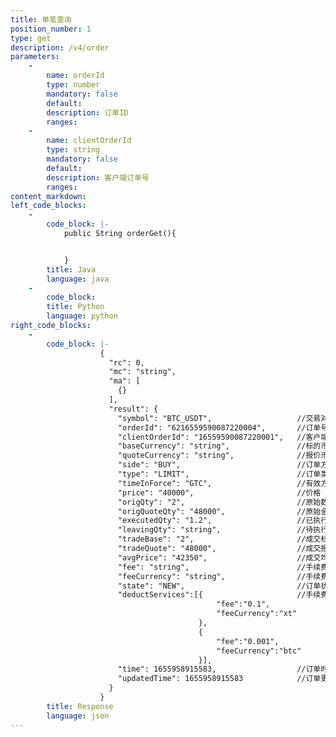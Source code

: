 ```yaml
---
title: 单笔查询
position_number: 1
type: get
description: /v4/order
parameters:
    -
        name: orderId
        type: number
        mandatory: false
        default:
        description: 订单ID
        ranges:
    -
        name: clientOrderId
        type: string
        mandatory: false
        default:
        description: 客户端订单号
        ranges:
content_markdown:
left_code_blocks:
    -
        code_block: |-
            public String orderGet(){


            }
        title: Java
        language: java
    -
        code_block:
        title: Python
        language: python
right_code_blocks:
    -
        code_block: |-
                    {
                      "rc": 0,
                      "mc": "string",
                      "ma": [
                        {}
                      ],
                      "result": {
                        "symbol": "BTC_USDT",                   //交易对
                        "orderId": "6216559590087220004",       //订单号
                        "clientOrderId": "16559590087220001",   //客户端订单号
                        "baseCurrency": "string",               //标的币种
                        "quoteCurrency": "string",              //报价币种
                        "side": "BUY",                          //订单方向 BUY-买,SELL-卖
                        "type": "LIMIT",                        //订单类型  LIMIT-限价,MARKET-市价 
                        "timeInForce": "GTC",                   //有效方式  GTC,IOC,FOK,GTX
                        "price": "40000",                       //价格
                        "origQty": "2",                         //原始数量
                        "origQuoteQty": "48000",                //原始金额
                        "executedQty": "1.2",                   //已执行数量
                        "leavingQty": "string",                 //待执行数量（若撤单或下单拒绝，该值为0）
                        "tradeBase": "2",                       //成交标的(成交数量)
                        "tradeQuote": "48000",                  //成交报价(成交金额)
                        "avgPrice": "42350",                    //成交均价
                        "fee": "string",                        //手续费
                        "feeCurrency": "string",                //手续费币种
                        "state": "NEW",                         //订单状态 NEW-新建,PARTIALLY_FILLED-部分成交,FILLED-全部成交,CANCELED-用户撤单,REJECTED-下单失败,EXPIRED-过期(time_in_force撤单或溢价撤单)
                        "deductServices":[{                     //手续费抵扣列表（如果设置手续费抵扣并产生抵扣，使用该字段代表手续费，没有抵扣使用原有fee、feeCurrency字段代表手续费）
                                              "fee":"0.1",     
                                              "feeCurrency":"xt"
                                          },
                                          {   
                                              "fee":"0.001",
                                              "feeCurrency":"btc"
                                          }],
                        "time": 1655958915583,                  //订单时间
                        "updatedTime": 1655958915583            //订单更新时间
                      }
                    }
        title: Response
        language: json
---
```

